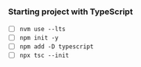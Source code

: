 ### Starting project with TypeScript

- [ ] `nvm use --lts`
- [ ] `npm init -y`
- [ ] `npm add -D typescript`
- [ ] `npx tsc --init`
